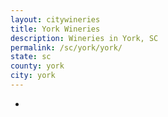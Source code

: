 ```yaml
---
layout: citywineries
title: York Wineries
description: Wineries in York, SC
permalink: /sc/york/york/
state: sc
county: york
city: york
---
```

-
